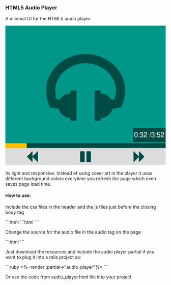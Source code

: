 <h3>HTML5 Audio Player</h3>
<p>A minimal UI for the HTML5 audio player.</p>
<img src="media/audio_player.png">
<p>Its light and responsive. Instead of using cover art in the player it uses different background colors everytime you refresh the page which even saves page load time.</p>
<h4>How to use:</h4>
<p>Include the css files in the header and the js files just before the closing body tag</p>
```html
<!-- CSS Files-->
```html
	<head>
    	<link rel="stylesheet" href="https://maxcdn.bootstrapcdn.com/bootstrap/3.3.1/css/bootstrap.min.css">
    	<link href="https://maxcdn.bootstrapcdn.com/font-awesome/4.2.0/css/font-awesome.min.css" rel="stylesheet">
    	<link rel="stylesheet" type="text/css" href="css/audio_player.css">
	</head>
	<body>
	<!--AUDIO PLAYER CODE goes here -->
	<!-- JS Files-->
       <script src="https://ajax.googleapis.com/ajax/libs/jquery/1.11.0/jquery.min.js"></script>
       <script src="https://maxcdn.bootstrapcdn.com/bootstrap/3.3.1/js/bootstrap.min.js"></script>
       <script type="text/javascript" src="js/audio_player.js"></script>
    </body>
```
<p>Change the source for the audio file in the audio tag on the page</p>
```html
<audio controls preload="auto" hidden id="audio-file" >
          <source src="media/water.mp3" type="audio/mpeg">
          <source src="media/water.ogg" type="audio/ogg">
</audio>
```
<p>Just download the resources and include the audio player partial if you want to plug it into a rails project as: </p>
```ruby
<%=render :partial=>"audio_player"%>
```
<p>Or use the code from audio_player.html file into your project</p>



